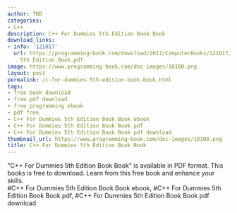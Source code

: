 ```yaml
---
author: TBD
categories:
- C++
description: C++ For Dummies 5th Edition Book Book
download_links:
- info: '121017'
  url: https://programming-book.com/download/2017/ComputerBooks/121017/Cpp For Dummies
    5th Edition Book.pdf
image: https://www.programming-book.com/doc-images/10100.png
layout: post
permalink: /c-for-dummies-5th-edition-book-book.html
tags:
- free book download
- free pdf download
- free programming ebook
- pdf free
- C++ For Dummies 5th Edition Book Book ebook
- C++ For Dummies 5th Edition Book Book pdf
- C++ For Dummies 5th Edition Book Book pdf download
thumbnail_url: https://www.programming-book.com/doc-images/10100.png
title: C++ For Dummies 5th Edition Book Book
---
```


 
<div class="item-desc text-justify">
  "C++ For Dummies 5th Edition Book Book" is available in PDF format. This books is free to download. Learn from this free book and enhance your skills.
  <br>
  #C++ For Dummies 5th Edition Book Book ebook, #C++ For Dummies 5th Edition Book Book pdf, #C++ For Dummies 5th Edition Book Book pdf download
</div>